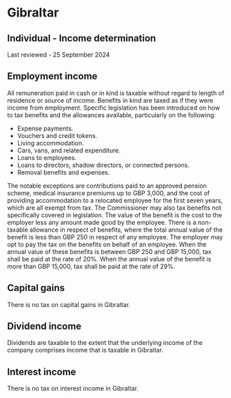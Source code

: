 # Gibraltar
## Individual - Income determination
Last reviewed - 25 September 2024
## Employment income
All remuneration paid in cash or in kind is taxable without regard to length of residence or source of income. Benefits in kind are taxed as if they were income from employment.
Specific legislation has been introduced on how to tax benefits and the allowances available, particularly on the following:
  * Expense payments. 
  * Vouchers and credit tokens. 
  * Living accommodation. 
  * Cars, vans, and related expenditure. 
  * Loans to employees. 
  * Loans to directors, shadow directors, or connected persons. 
  * Removal benefits and expenses. 


The notable exceptions are contributions paid to an approved pension scheme, medical insurance premiums up to GBP 3,000, and the cost of providing accommodation to a relocated employee for the first seven years, which are all exempt from tax.
The Commissioner may also tax benefits not specifically covered in legislation. The value of the benefit is the cost to the employer less any amount made good by the employee.
There is a non-taxable allowance in respect of benefits, where the total annual value of the benefit is less than GBP 250 in respect of any employee.
The employer may opt to pay the tax on the benefits on behalf of an employee. When the annual value of these benefits is between GBP 250 and GBP 15,000, tax shall be paid at the rate of 20%. When the annual value of the benefit is more than GBP 15,000, tax shall be paid at the rate of 29%.
## Capital gains
There is no tax on capital gains in Gibraltar.
## Dividend income
Dividends are taxable to the extent that the underlying income of the company comprises income that is taxable in Gibraltar.
## Interest income
There is no tax on interest income in Gibraltar.
